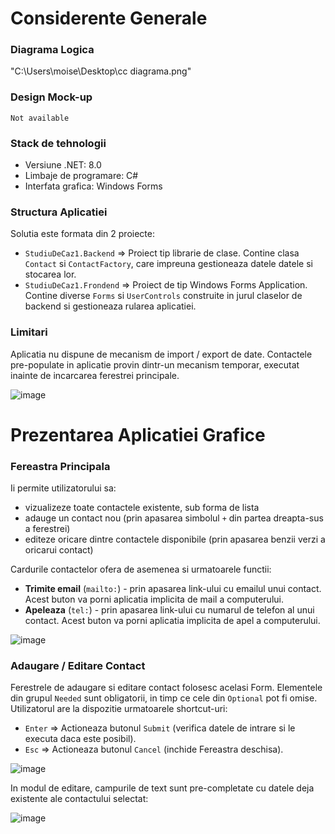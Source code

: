 # Considerente Generale #

### Diagrama Logica ###
"C:\Users\moise\Desktop\cc diagrama.png"

### Design Mock-up ###
`Not available`

### Stack de tehnologii ###
- Versiune .NET: 8.0
- Limbaje de programare: C#
- Interfata grafica: Windows Forms

### Structura Aplicatiei ###
Solutia este formata din 2 proiecte:
- `StudiuDeCaz1.Backend` => Proiect tip librarie de clase. Contine clasa `Contact` si `ContactFactory`, care impreuna gestioneaza datele datele si stocarea lor.
- `StudiuDeCaz1.Frondend` => Proiect de tip Windows Forms Application. Contine diverse `Forms` si `UserControls` construite in jurul claselor de backend si gestioneaza rularea aplicatiei.

### Limitari ###
Aplicatia nu dispune de mecanism de import / export de date.
Contactele pre-populate in aplicatie provin dintr-un mecanism temporar, executat inainte de incarcarea ferestrei principale.

![image](https://github.com/user-attachments/assets/a27d3cbc-7f6e-46cd-95a8-e1abe285c5fe)

# Prezentarea Aplicatiei Grafice #

### Fereastra Principala ###
Ii permite utilizatorului sa:
- vizualizeze toate contactele existente, sub forma de lista
- adauge un contact nou (prin apasarea simbolul `+` din partea dreapta-sus a ferestrei)
- editeze oricare dintre contactele disponibile (prin apasarea benzii verzi a oricarui contact)

Cardurile contactelor ofera de asemenea si urmatoarele functii:
- **Trimite email** (`mailto:`) - prin apasarea link-ului cu emailul unui contact. Acest buton va porni aplicatia implicita de mail a computerului.
- **Apeleaza** (`tel:`) - prin apasarea link-ului cu numarul de telefon al unui contact. Acest buton va porni aplicatia implicita de apel a computerului.

![image](https://github.com/user-attachments/assets/1938b581-45d1-45ea-a628-a5605a52fd72)

### Adaugare / Editare Contact ###
Ferestrele de adaugare si editare contact folosesc acelasi Form.
Elementele din grupul `Needed` sunt obligatorii, in timp ce cele din `Optional` pot fi omise.
Utilizatorul are la dispozitie urmatoarele shortcut-uri:
- `Enter` => Actioneaza butonul `Submit` (verifica datele de intrare si le executa daca este posibil).
- `Esc` => Actioneaza butonul `Cancel` (inchide Fereastra deschisa).

![image](https://github.com/user-attachments/assets/f38a338c-8c9a-43a0-9c86-b51e44328fe6)

In modul de editare, campurile de text sunt pre-completate cu datele deja existente ale contactului selectat: 

![image](https://github.com/user-attachments/assets/e1b2e1f5-3791-454e-8848-e312969fc656)
